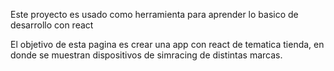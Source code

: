 Este proyecto es usado como herramienta para aprender lo basico de desarrollo con react

El objetivo de esta pagina es crear una app con react de tematica tienda, en donde se muestran dispositivos de simracing de distintas marcas.